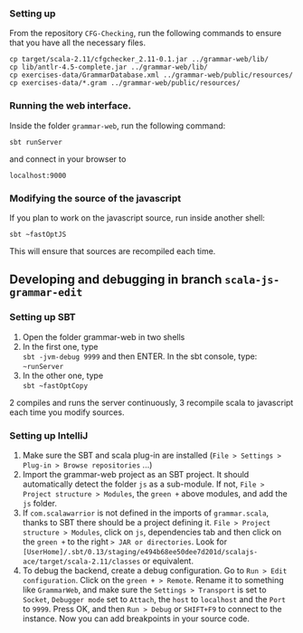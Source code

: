 ### Setting up

From the repository `CFG-Checking`, run the following commands to ensure that you have all the necessary files.

    cp target/scala-2.11/cfgchecker_2.11-0.1.jar ../grammar-web/lib/
    cp lib/antlr-4.5-complete.jar ../grammar-web/lib/
    cp exercises-data/GrammarDatabase.xml ../grammar-web/public/resources/
    cp exercises-data/*.gram ../grammar-web/public/resources/


### Running the web interface.

Inside the folder `grammar-web`, run the following command:

`sbt runServer`

and connect in your browser to

`localhost:9000`

### Modifying the source of the javascript

If you plan to work on the javascript source, run inside another shell:

`sbt ~fastOptJS`

This will ensure that sources are recompiled each time.


## Developing and debugging in branch `scala-js-grammar-edit`

### Setting up SBT

1. Open the folder grammar-web in two shells
2. In the first one, type  
   `sbt -jvm-debug 9999` and then ENTER. In the sbt console, type:  
   `~runServer`
3. In the other one, type  
   `sbt ~fastOptCopy`

2 compiles and runs the server continuously, 3 recompile scala to javascript each time you modify sources.

### Setting up IntelliJ
1. Make sure the SBT and scala plug-in are installed (`File > Settings > Plug-in > Browse repositories` ...)
2. Import the grammar-web project as an SBT project. It should automatically detect the folder `js` as a sub-module. If not, `File > Project structure > Modules`, the `green +` above modules, and add the `js` folder.
3. If `com.scalawarrior` is not defined in the imports of `grammar.scala`, thanks to SBT there should be a project defining it. `File > Project structure > Modules`, click on `js`, dependencies tab and then click on the `green +` to the right `> JAR or directories`. Look for `[UserHome]/.sbt/0.13/staging/e494b68ee50dee7d201d/scalajs-ace/target/scala-2.11/classes` or equivalent.
4. To debug the backend, create a debug configuration. Go to `Run > Edit configuration`. Click on the `green + > Remote`. Rename it to something like `GrammarWeb`, and make sure the `Settings > Transport` is set to `Socket`, `Debugger mode` set to `Attach`, the `host` to `localhost` and the `Port` to `9999`. Press OK, and then `Run > Debug` or `SHIFT+F9` to connect to the instance. Now you can add breakpoints in your source code.
